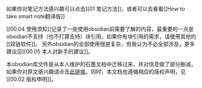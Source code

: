 如果你对笔记方法感兴趣可以点击[[01 笔记方法]]，或者可以去看看[[How to take smart note翻译版]]

[[00.04 使用须知]]记录了一些使用obsidian前需要了解的内容，最重要的一点是obsidian不支持（也不打算支持）块引用，如果你有块引用的需求，请使用其他的[[双链软件]]。
另外obsidian的全部使用很是复杂，但我认为不必全部涉及，更多建议见[[00.05 本人对新手的建议]]。




本obsidian库文件是从本人维护的石墨文档中迁移过来，并对信息做了部分删减，如果你对原文感兴趣请点击[此链接](https://shimo.im/docs/YCVvh9jrw6qGR38D)。同时，本文档也遵循相应的版权声明，见[[00.02 版权申明]]。